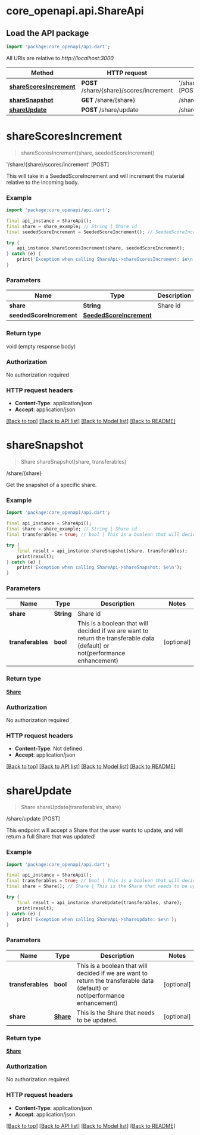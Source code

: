 # core_openapi.api.ShareApi

## Load the API package
```dart
import 'package:core_openapi/api.dart';
```

All URIs are relative to *http://localhost:3000*

Method | HTTP request | Description
------------- | ------------- | -------------
[**shareScoresIncrement**](ShareApi#sharescoresincrement) | **POST** /share/{share}/scores/increment | '/share/{share}/scores/increment' [POST]
[**shareSnapshot**](ShareApi#sharesnapshot) | **GET** /share/{share} | /share/{share}
[**shareUpdate**](ShareApi#shareupdate) | **POST** /share/update | /share/update [POST]


# **shareScoresIncrement**
> shareScoresIncrement(share, seededScoreIncrement)

'/share/{share}/scores/increment' [POST]

This will take in a SeededScoreIncrement and will increment the material relative to the incoming body.

### Example
```dart
import 'package:core_openapi/api.dart';

final api_instance = ShareApi();
final share = share_example; // String | Share id
final seededScoreIncrement = SeededScoreIncrement(); // SeededScoreIncrement | 

try {
    api_instance.shareScoresIncrement(share, seededScoreIncrement);
} catch (e) {
    print('Exception when calling ShareApi->shareScoresIncrement: $e\n');
}
```

### Parameters

Name | Type | Description  | Notes
------------- | ------------- | ------------- | -------------
 **share** | **String**| Share id | 
 **seededScoreIncrement** | [**SeededScoreIncrement**](SeededScoreIncrement)|  | [optional] 

### Return type

void (empty response body)

### Authorization

No authorization required

### HTTP request headers

 - **Content-Type**: application/json
 - **Accept**: application/json

[[Back to top]](#) [[Back to API list]](../README#documentation-for-api-endpoints) [[Back to Model list]](../README#documentation-for-models) [[Back to README]](../README)

# **shareSnapshot**
> Share shareSnapshot(share, transferables)

/share/{share}

Get the snapshot of a specific share.

### Example
```dart
import 'package:core_openapi/api.dart';

final api_instance = ShareApi();
final share = share_example; // String | Share id
final transferables = true; // bool | This is a boolean that will decided if we are want to return the transferable data (default) or not(performance enhancement)

try {
    final result = api_instance.shareSnapshot(share, transferables);
    print(result);
} catch (e) {
    print('Exception when calling ShareApi->shareSnapshot: $e\n');
}
```

### Parameters

Name | Type | Description  | Notes
------------- | ------------- | ------------- | -------------
 **share** | **String**| Share id | 
 **transferables** | **bool**| This is a boolean that will decided if we are want to return the transferable data (default) or not(performance enhancement) | [optional] 

### Return type

[**Share**](Share)

### Authorization

No authorization required

### HTTP request headers

 - **Content-Type**: Not defined
 - **Accept**: application/json

[[Back to top]](#) [[Back to API list]](../README#documentation-for-api-endpoints) [[Back to Model list]](../README#documentation-for-models) [[Back to README]](../README)

# **shareUpdate**
> Share shareUpdate(transferables, share)

/share/update [POST]

This endpoint will accept a Share that the user wants to update, and will return a full Share that was updated!

### Example
```dart
import 'package:core_openapi/api.dart';

final api_instance = ShareApi();
final transferables = true; // bool | This is a boolean that will decided if we are want to return the transferable data (default) or not(performance enhancement)
final share = Share(); // Share | This is the Share that needs to be updated.

try {
    final result = api_instance.shareUpdate(transferables, share);
    print(result);
} catch (e) {
    print('Exception when calling ShareApi->shareUpdate: $e\n');
}
```

### Parameters

Name | Type | Description  | Notes
------------- | ------------- | ------------- | -------------
 **transferables** | **bool**| This is a boolean that will decided if we are want to return the transferable data (default) or not(performance enhancement) | [optional] 
 **share** | [**Share**](Share)| This is the Share that needs to be updated. | [optional] 

### Return type

[**Share**](Share)

### Authorization

No authorization required

### HTTP request headers

 - **Content-Type**: application/json
 - **Accept**: application/json

[[Back to top]](#) [[Back to API list]](../README#documentation-for-api-endpoints) [[Back to Model list]](../README#documentation-for-models) [[Back to README]](../README)

